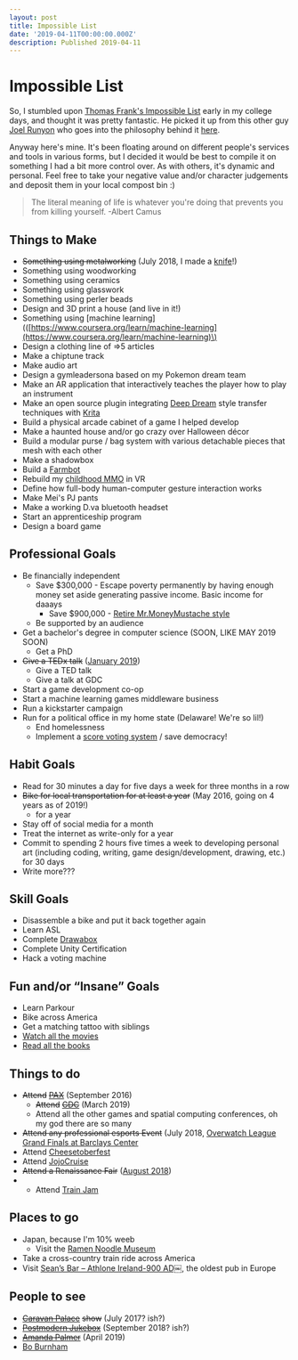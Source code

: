 ```yaml
---
layout: post
title: Impossible List
date: '2019-04-11T00:00:00.000Z'
description: Published 2019-04-11
---
```


# Impossible List

So, I stumbled upon [Thomas Frank's Impossible List](https://collegeinfogeek.com/about/meet-the-author/my-impossible-list/) early in my college days, and thought it was pretty fantastic. He picked it up from this other guy [Joel Runyon](https://impossiblehq.com/impossible-list/) who goes into the philosophy behind it [here](https://impossiblehq.com/the-impossible-list-is-not-a-bucket-list/).

Anyway here's mine. It's been floating around on different people's services and tools in various forms, but I decided it would be best to compile it on something I had a bit more control over. As with others, it's dynamic and personal. Feel free to take your negative value and/or character judgements and deposit them in your local compost bin :\)

> The literal meaning of life is whatever you're doing that prevents you from killing yourself. -Albert Camus

## Things to Make

* ~~Something using metalworking~~ \(July 2018, I made a [knife](https://github.com/AlinaWithAFace/alinawithaface.github.io/tree/1a9d04fc69b3ad64623cd7951e076f77f9a0135b/_posts/..assets/img/knife.jpg)!\)
* Something using woodworking
* Something using ceramics
* Something using glasswork
* Something using perler beads
* Design and 3D print a house \(and live in it!\)
* Something using \[machine learning\]\(\([https://www.coursera.org/learn/machine-learning](https://www.coursera.org/learn/machine-learning)\)
* Design a clothing line of =&gt;5 articles
* Make a chiptune track
* Make audio art
* Design a gymleadersona based on my Pokemon dream team
* Make an AR application that interactively teaches the player how to play an instrument
* Make an open source plugin integrating [Deep Dream](https://deepdreamgenerator.com/) style transfer techniques with [Krita](https://krita.org/en/)
* Build a physical arcade cabinet of a game I helped develop
* Make a haunted house and/or go crazy over Halloween décor
* Build a modular purse / bag system with various detachable pieces that mesh with each other
* Make a shadowbox
* Build a [Farmbot](https://farm.bot/)
* Rebuild my [childhood MMO](http://mabinogi.nexon.net) in VR
* Define how full-body human-computer gesture interaction works
* Make Mei's PJ pants
* Make a working D.va bluetooth headset
* Start an apprenticeship program
* Design a board game

## Professional Goals

* Be financially independent
  * Save $300,000 - Escape poverty permanently by having enough money set aside generating passive income. Basic income for daaays
    * Save $900,000 - [Retire Mr.MoneyMustache style](https://www.mrmoneymustache.com/2011/09/15/a-brief-history-of-the-stash-how-we-saved-from-zero-to-retirement-in-ten-years/)
  * Be supported by an audience
* Get a bachelor's degree in computer science \(SOON, LIKE MAY 2019 SOON\)
  * Get a PhD
* ~~Give a TEDx talk~~ \([January 2019](https://www.youtube.com/watch?v=lq8cvQSfiMs)\)
  * Give a TED talk
  * Give a talk at GDC
* Start a game development co-op
* Start a machine learning games middleware business
* Run a kickstarter campaign
* Run for a political office in my home state \(Delaware! We're so lil!\)
  * End homelessness
  * Implement a [score voting system](https://ncase.me/ballot/) / save democracy!

## Habit Goals

* Read for 30 minutes a day for five days a week for three months in a row
* ~~Bike for local transportation for at least a year~~ \(May 2016, going on 4 years as of 2019!\)
  * for a year
* Stay off of social media for a month
* Treat the internet as write-only for a year
* Commit to spending 2 hours five times a week to developing personal art \(including coding, writing, game design/development, drawing, etc.\) for 30 days
* Write more???

## Skill Goals

* Disassemble a bike and put it back together again
* Learn ASL
* Complete [Drawabox](https://drawabox.com/)
* Complete Unity Certification
* Hack a voting machine

## Fun and/or “Insane” Goals

* Learn Parkour
* Bike across America
* Get a matching tattoo with siblings
* [Watch all the movies](https://www.imdb.com/user/ur63548708/watchlist)
* [Read all the books](https://www.goodreads.com/review/list/58329981-alina)

## Things to do

* ~~Attend~~ [~~PAX~~](http://www.paxsite.com/) \(September 2016\)
  * ~~Attend~~ [~~GDC~~](https://gdconf.com/) \(March 2019\)
  * Attend all the other games and spatial computing conferences, oh my god there are so many
* ~~Attend any professional esports Event~~ \(July 2018, [Overwatch League Grand Finals at Barclays Center](https://www.barclayscenter.com/events/detail/overwatch-league-grand-finals-2018)
* Attend [Cheesetoberfest](https://www.cheesetoberfest.com/)
* Attend [JojoCruise](https://jococruise.com/)
* ~~Attend a Renaissance Fair~~ \([August 2018](http://www.parenfaire.com/faire.html)\)
* * Attend [Train Jam](https://trainjam.com/)

## Places to go

* Japan, because I'm 10% weeb
  * Visit the [Ramen Noodle Museum](https://www.cupnoodles-museum.jp)
* Take a cross-country train ride across America
* Visit [Sean’s Bar – Athlone Ireland-900 AD￼](https://en.wikipedia.org/wiki/Sean%27s_Bar), the oldest pub in Europe

## People to see

* [~~Caravan Palace~~](https://www.caravanpalace.com/) ~~show~~ \(July 2017? ish?\)
* [~~Postmodern Jukebox~~](https://postmodernjukebox.com/) \(September 2018? ish?\)
* [~~Amanda Palmer~~](https://amandapalmer.net/) \(April 2019\)
* [Bo Burnham](http://www.boburnham.com/)

